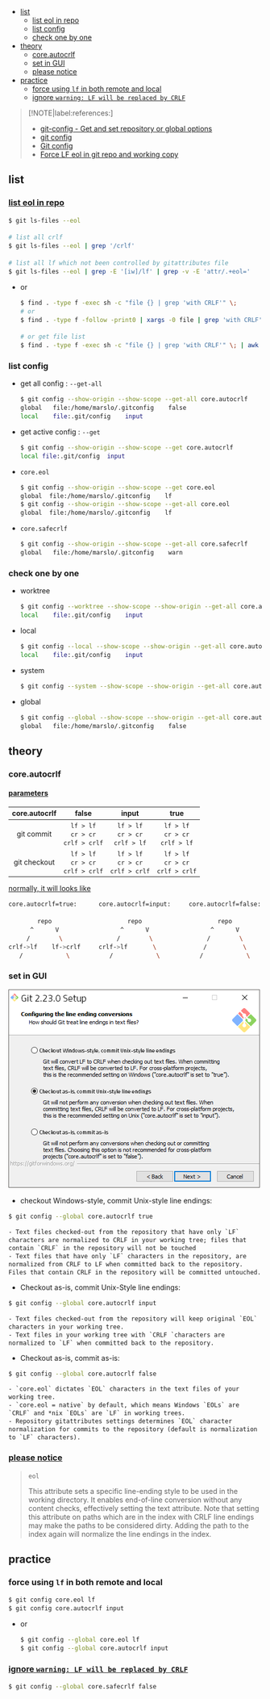 <!-- START doctoc generated TOC please keep comment here to allow auto update -->
<!-- DON'T EDIT THIS SECTION, INSTEAD RE-RUN doctoc TO UPDATE -->

- [list](#list)
  - [list eol in repo](#list-eol-in-repo)
  - [list config](#list-config)
  - [check one by one](#check-one-by-one)
- [theory](#theory)
  - [core.autocrlf](#coreautocrlf)
  - [set in GUI](#set-in-gui)
  - [please notice](#please-notice)
- [practice](#practice)
  - [force using `lf` in both remote and local](#force-using-lf-in-both-remote-and-local)
  - [ignore `warning: LF will be replaced by CRLF`](#ignore-warning-lf-will-be-replaced-by-crlf)

<!-- END doctoc generated TOC please keep comment here to allow auto update -->

> [!NOTE|label:references:]
> - [git-config - Get and set repository or global options](https://git-scm.com/docs/git-config)
> - [git config](https://www.atlassian.com/git/tutorials/setting-up-a-repository/git-config)
> - [Git config](https://www.w3docs.com/learn-git/git-config.html)
> - [Force LF eol in git repo and working copy](https://stackoverflow.com/a/9977954/2940319)

## list
### [list eol in repo](https://stackoverflow.com/a/21822812/2940319)
```bash
$ git ls-files --eol

# list all crlf
$ git ls-files --eol | grep '/crlf'

# list all lf which not been controlled by gitattributes file
$ git ls-files --eol | grep -E '[iw]/lf' | grep -v -E 'attr/.+eol='
```

- or
  ```bash
  $ find . -type f -exec sh -c "file {} | grep 'with CRLF'" \;
  # or
  $ find . -type f -follow -print0 | xargs -0 file | grep 'with CRLF'

  # or get file list
  $ find . -type f -exec sh -c "file {} | grep 'with CRLF'" \; | awk -F':' '{print $1}'
  ```

### list config
- get all config : `--get-all`
  ```bash
  $ git config --show-origin --show-scope --get-all core.autocrlf
  global   file:/home/marslo/.gitconfig    false
  local    file:.git/config    input
  ```
- get active config : `--get`
  ```bash
  $ git config --show-origin --show-scope --get core.autocrlf
  local file:.git/config  input
  ```

- `core.eol`
  ```bash
  $ git config --show-origin --show-scope --get core.eol
  global  file:/home/marslo/.gitconfig    lf
  $ git config --show-origin --show-scope --get-all core.eol
  global  file:/home/marslo/.gitconfig    lf
  ```

- `core.safecrlf`
  ```bash
  $ git config --show-origin --show-scope --get-all core.safecrlf
  global   file:/home/marslo/.gitconfig    warn
  ```

### check one by one
- worktree
  ```bash
  $ git config --worktree --show-scope --show-origin --get-all core.autocrlf
  local    file:.git/config    input
  ```

- local
  ```bash
  $ git config --local --show-scope --show-origin --get-all core.autocrlf
  local    file:.git/config    input
  ```

- system
  ```bash
  $ git config --system --show-scope --show-origin --get-all core.autocrlf
  ```

- global
  ```bash
  $ git config --global --show-scope --show-origin --get-all core.autocrlf
  global   file:/home/marslo/.gitconfig    false
  ```

## theory
### core.autocrlf
#### [parameters](https://stackoverflow.com/a/41282375/2940319)
| core.autocrlf |                    false                   |                    input                    |                     true                    |
|:-------------:|:------------------------------------------:|:-------------------------------------------:|:-------------------------------------------:|
|   git commit  | `lf > lf` <br>`cr > cr` <br> `crlf > crlf` |  `lf > lf` <br> `cr > cr` <br> `crlf > lf`  |  `lf > lf` <br> `cr > cr` <br> `crlf > lf`  |
|  git checkout | `lf > lf` <br>`cr > cr` <br> `crlf > crlf` | `lf > lf` <br> `cr > cr` <br> `crlf > crlf` | `lf > lf` <br> `cr > cr` <br> `crlf > crlf` |

[normally, it will looks like](https://stackoverflow.com/a/20653073/2940319)
```bash
core.autocrlf=true:      core.autocrlf=input:     core.autocrlf=false:

        repo                     repo                     repo
      ^      V                 ^      V                 ^      V
     /        \               /        \               /        \
crlf->lf    lf->crlf     crlf->lf       \             /          \
   /            \           /            \           /            \
```

### set in GUI
![git line ending setup](../../screenshot/git/git-eol.png)
- checkout Windows-style, commit Unix-style line endings:
```bash
$ git config --global core.autocrlf true
```
    - Text files checked-out from the repository that have only `LF` characters are normalized to CRLF in your working tree; files that contain `CRLF` in the repository will not be touched
    - Text files that have only `LF` characters in the repository, are normalized from CRLF to LF when committed back to the repository. Files that contain CRLF in the repository will be committed untouched.

- Checkout as-is, commit Unix-Style line endings:
```bash
$ git config --global core.autocrlf input
```
    - Text files checked-out from the repository will keep original `EOL` characters in your working tree.
    - Text files in your working tree with `CRLF `characters are normalized to `LF` when committed back to the repository.

- Checkout as-is, commit as-is:
```bash
$ git config --global core.autocrlf false
```
    - `core.eol` dictates `EOL` characters in the text files of your working tree.
    - `core.eol = native` by default, which means Windows `EOLs` are `CRLF` and *nix `EOLs` are `LF` in working trees.
    - Repository gitattributes settings determines `EOL` character normalization for commits to the repository (default is normalization to `LF` characters).

### [please notice](https://git-scm.com/docs/gitattributes#gitattributes-Settostringvalueauto)
> `eol`
>
> This attribute sets a specific line-ending style to be used in the working directory. It enables end-of-line conversion without any content checks, effectively setting the text attribute. Note that setting this attribute on paths which are in the index with CRLF line endings may make the paths to be considered dirty. Adding the path to the index again will normalize the line endings in the index.

## practice
### force using `lf` in both remote and local
```bash
$ git config core.eol lf
$ git config core.autocrlf input
```
- or
  ```bash
  $ git config --global core.eol lf
  $ git config --global core.autocrlf input
  ```

### [ignore `warning: LF will be replaced by CRLF`](https://stackoverflow.com/a/17628353/2940319)
```bash
$ git config --global core.safecrlf false
```
